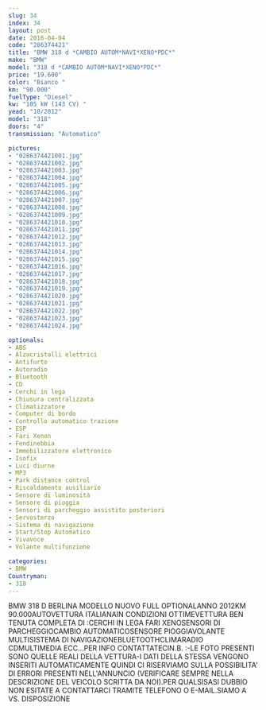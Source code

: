 ```yaml
---
slug: 34
index: 34
layout: post
date: 2016-04-04
code: "286374421"
title: "BMW 318 d *CAMBIO AUTOM*NAVI*XENO*PDC*"
make: "BMW"
model: "318 d *CAMBIO AUTOM*NAVI*XENO*PDC*"
price: "19.600"
color: "Bianco "
km: "90.000"
fuelType: "Diesel"
kw: "105 kW (143 CV) "
yead: "10/2012"
model: "318"
doors: "4"
transmission: "Automatico"

pictures:
- "0286374421001.jpg"
- "0286374421002.jpg"
- "0286374421003.jpg"
- "0286374421004.jpg"
- "0286374421005.jpg"
- "0286374421006.jpg"
- "0286374421007.jpg"
- "0286374421008.jpg"
- "0286374421009.jpg"
- "0286374421010.jpg"
- "0286374421011.jpg"
- "0286374421012.jpg"
- "0286374421013.jpg"
- "0286374421014.jpg"
- "0286374421015.jpg"
- "0286374421016.jpg"
- "0286374421017.jpg"
- "0286374421018.jpg"
- "0286374421019.jpg"
- "0286374421020.jpg"
- "0286374421021.jpg"
- "0286374421022.jpg"
- "0286374421023.jpg"
- "0286374421024.jpg"

optionals:
- ABS
- Alzacristalli elettrici
- Antifurto
- Autoradio
- Bluetooth
- CD
- Cerchi in lega
- Chiusura centralizzata
- Climatizzatore
- Computer di bordo
- Controllo automatico trazione
- ESP
- Fari Xenon
- Fendinebbia
- Immobilizzatore elettronico
- Isofix
- Luci diurne
- MP3
- Park distance control
- Riscaldamento ausiliario
- Sensore di luminosità
- Sensore di pioggia
- Sensori di parcheggio assistito posteriori
- Servosterzo
- Sistema di navigazione
- Start/Stop Automatico
- Vivavoce
- Volante multifunzione

categories:
- BMW
Countryman:
- 318
---
```

BMW 318 D BERLINA MODELLO NUOVO FULL OPTIONALANNO 2012KM 90.000AUTOVETTURA ITALIANAIN CONDIZIONI OTTIMEVETTURA BEN TENUTA COMPLETA DI :CERCHI IN LEGA FARI XENOSENSORI DI PARCHEGGIOCAMBIO AUTOMATICOSENSORE PIOGGIAVOLANTE MULTISISTEMA DI NAVIGAZIONEBLUETOOTHCLIMARADIO CDMULTIMEDIA ECC...PER INFO CONTATTATECIN.B. :-LE FOTO PRESENTI SONO QUELLE REALI DELLA VETTURA-I DATI DELLA STESSA VENGONO INSERITI AUTOMATICAMENTE QUINDI CI RISERVIAMO SULLA POSSIBILITA' DI ERRORI PRESENTI NELL'ANNUNCIO (VERIFICARE SEMPRE NELLA DESCRIZIONE DEL VEICOLO SCRITTA DA NOI).PER QUALSISASI DUBBIO NON ESITATE A CONTATTARCI TRAMITE TELEFONO O E-MAIL.SIAMO A VS. DISPOSIZIONE